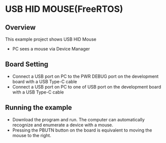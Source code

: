 # USB HID MOUSE(FreeRTOS)

## Overview

This example project shows USB HID Mouse

- PC sees a mouse via Device Manager

## Board Setting

- Connect a USB port on PC to the PWR DEBUG port on the development board with a USB Type-C cable
- Connect a USB port on PC to one of USB port on the development board with a USB Type-C cable

## Running the example

- Download the program and run. The computer can automatically recognize and enumerate a device with a mouse.
- Pressing the PBUTN button on the board is equivalent to moving the mouse to the right.
